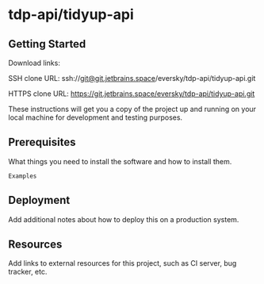 # tdp-api/tidyup-api



## Getting Started

Download links:

SSH clone URL: ssh://git@git.jetbrains.space/eversky/tdp-api/tidyup-api.git

HTTPS clone URL: https://git.jetbrains.space/eversky/tdp-api/tidyup-api.git



These instructions will get you a copy of the project up and running on your local machine for development and testing purposes.

## Prerequisites

What things you need to install the software and how to install them.

```
Examples
```

## Deployment

Add additional notes about how to deploy this on a production system.

## Resources

Add links to external resources for this project, such as CI server, bug tracker, etc.
